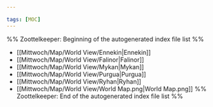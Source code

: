 ```yaml
---

tags: [MOC]
---
```

%% Zoottelkeeper: Beginning of the autogenerated index file list  %%
-  [[Mittwoch/Map/World View/Ennekin|Ennekin]]
-  [[Mittwoch/Map/World View/Falinor|Falinor]]
-  [[Mittwoch/Map/World View/Mykan|Mykan]]
-  [[Mittwoch/Map/World View/Purgua|Purgua]]
-  [[Mittwoch/Map/World View/Ryhan|Ryhan]]
-  [[Mittwoch/Map/World View/World Map.png|World Map.png]]
%% Zoottelkeeper: End of the autogenerated index file list  %%
